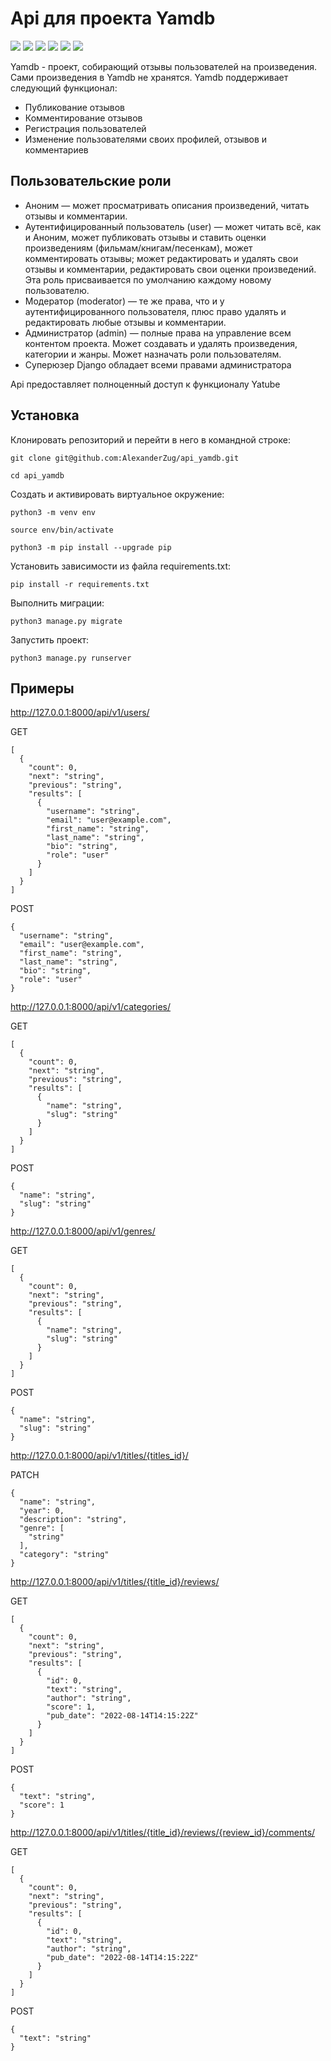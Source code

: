 # Api для проекта Yamdb

![](https://img.shields.io/badge/Python-3776AB?style=for-the-badge&logo=python&logoColor=white)
![](https://img.shields.io/badge/django%20rest-ff1709?style=for-the-badge&logo=django&logoColor=white)
![](https://img.shields.io/badge/Django-092E20?style=for-the-badge&logo=django&logoColor=green)
![](https://img.shields.io/badge/JWT-000000?style=for-the-badge&logo=JSON%20web%20tokens&logoColor=white)
![](https://img.shields.io/badge/Swagger-85EA2D?style=for-the-badge&logo=Swagger&logoColor=white)
![](https://img.shields.io/badge/Postman-FF6C37?style=for-the-badge&logo=Postman&logoColor=white)


Yamdb - проект, собирающий отзывы пользователей на произведения. Сами произведения в Yamdb не хранятся. Yamdb поддерживает следующий функционал:

- Публикование отзывов
- Комментирование отзывов
- Регистрация пользователей
- Изменение пользователями своих профилей, отзывов и комментариев

## Пользовательские роли

- Аноним — может просматривать описания произведений, читать отзывы и комментарии.
- Аутентифицированный пользователь (user) — может читать всё, как и Аноним, может публиковать отзывы и ставить оценки произведениям (фильмам/книгам/песенкам), может комментировать отзывы; может редактировать и удалять свои отзывы и комментарии, редактировать свои оценки произведений. Эта роль присваивается по умолчанию каждому новому пользователю.
- Модератор (moderator) — те же права, что и у аутентифицированного пользователя, плюс право удалять и редактировать любые отзывы и комментарии.
- Администратор (admin) — полные права на управление всем контентом проекта. Может создавать и удалять произведения, категории и жанры. Может назначать роли пользователям.
- Суперюзер Django обладает всеми правами администратора

Api предоставляет полноценный доступ к функционалу Yatube

## Установка

Клонировать репозиторий и перейти в него в командной строке:

```
git clone git@github.com:AlexanderZug/api_yamdb.git
```

```
cd api_yamdb
```
Cоздать и активировать виртуальное окружение:


```
python3 -m venv env

source env/bin/activate

python3 -m pip install --upgrade pip
```

Установить зависимости из файла requirements.txt:

```
pip install -r requirements.txt
```

Выполнить миграции:

```
python3 manage.py migrate
```
Запустить проект:

```
python3 manage.py runserver
```



## Примеры

http://127.0.0.1:8000/api/v1/users/

GET
```
[
  {
    "count": 0,
    "next": "string",
    "previous": "string",
    "results": [
      {
        "username": "string",
        "email": "user@example.com",
        "first_name": "string",
        "last_name": "string",
        "bio": "string",
        "role": "user"
      }
    ]
  }
]
```

POST
```
{
  "username": "string",
  "email": "user@example.com",
  "first_name": "string",
  "last_name": "string",
  "bio": "string",
  "role": "user"
}
```
http://127.0.0.1:8000/api/v1/categories/

GET
```
[
  {
    "count": 0,
    "next": "string",
    "previous": "string",
    "results": [
      {
        "name": "string",
        "slug": "string"
      }
    ]
  }
]
```

POST
```
{
  "name": "string",
  "slug": "string"
}
```

http://127.0.0.1:8000/api/v1/genres/


GET
```
[
  {
    "count": 0,
    "next": "string",
    "previous": "string",
    "results": [
      {
        "name": "string",
        "slug": "string"
      }
    ]
  }
]
```

POST
```
{
  "name": "string",
  "slug": "string"
}
```

http://127.0.0.1:8000/api/v1/titles/{titles_id}/

PATCH
```
{
  "name": "string",
  "year": 0,
  "description": "string",
  "genre": [
    "string"
  ],
  "category": "string"
}
```

http://127.0.0.1:8000/api/v1/titles/{title_id}/reviews/

GET
```
[
  {
    "count": 0,
    "next": "string",
    "previous": "string",
    "results": [
      {
        "id": 0,
        "text": "string",
        "author": "string",
        "score": 1,
        "pub_date": "2022-08-14T14:15:22Z"
      }
    ]
  }
]
```

POST
```
{
  "text": "string",
  "score": 1
}
```

http://127.0.0.1:8000/api/v1/titles/{title_id}/reviews/{review_id}/comments/

GET
```
[
  {
    "count": 0,
    "next": "string",
    "previous": "string",
    "results": [
      {
        "id": 0,
        "text": "string",
        "author": "string",
        "pub_date": "2022-08-14T14:15:22Z"
      }
    ]
  }
]
```

POST
```
{
  "text": "string"
}
```
